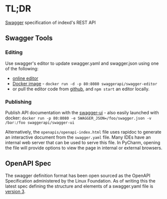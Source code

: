 # TL;DR

[Swagger](https://swagger.io/getting-started-with-swagger-i-what-is-swagger/) specification of indexd's REST API

## Swagger Tools

### Editing
Use swagger's editor to update swagger.yaml and swagger.json using one of the following:
* [online editor](https://editor.swagger.io/) 
* [Docker image](https://hub.docker.com/r/swaggerapi/swagger-editor/) - `docker run -d -p 80:8080 swaggerapi/swagger-editor`
* or pull the editor code from [github](https://github.com/swagger-api/swagger-editor), and `npm start` an editor locally.

### Publishing
Publish API documentation with the [swagger-ui](https://github.com/swagger-api/swagger-ui) - also easily launched with docker: `docker run -p 80:8080 -e SWAGGER_JSON=/foo/swagger.json -v /bar:/foo swaggerapi/swagger-ui` 

Alternatively, the `openapis/openapi-index.html` file uses rapidoc to generate an interactive document from the `swagger.yaml` file. Many IDEs have an internal web server that can be used to serve this file. In PyCharm, opening the file will provide options to view the page in internal or external browsers.  
## OpenAPI Spec

The swagger definition format has been open sourced as the OpenAPI Specification administered by the Linux Foundation.  As of writing this the latest spec defining the structure and elements of a swagger.yaml file is [version 3](https://github.com/OAI/OpenAPI-Specification/blob/master/versions/3.0.0.md).

